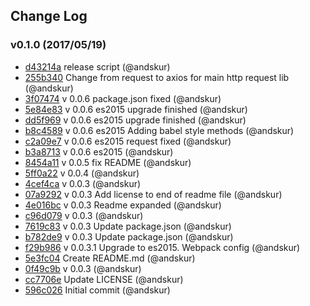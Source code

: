## Change Log

### v0.1.0 (2017/05/19)
- [d43214a](https://github.com/andskur/era-javascript-api/commit/d43214a549f58bfd9b9f0521928d18d22b660ba3) release script (@andskur)
- [255b340](https://github.com/andskur/era-javascript-api/commit/255b3407cf559df46d70cd5b7a4cf860089edcde) Change from request to axios for main http request lib (@andskur)
- [3f07474](https://github.com/andskur/era-javascript-api/commit/3f07474e0174fb22b0c04c6a61241e419cd37ed7) v 0.0.6 package.json fixed (@andskur)
- [5e84e83](https://github.com/andskur/era-javascript-api/commit/5e84e83bc51316b1e23e46dbd84ddbb70fc9d020) v 0.0.6 es2015 upgrade finished (@andskur)
- [dd5f969](https://github.com/andskur/era-javascript-api/commit/dd5f9694c7b38dfef9e8823bacde98563fefa505) v 0.0.6 es2015 upgrade finished (@andskur)
- [b8c4589](https://github.com/andskur/era-javascript-api/commit/b8c4589a6adfeaeac3d3aeafc937d0cd639c6600) v 0.0.6 es2015 Adding babel style methods (@andskur)
- [c2a09e7](https://github.com/andskur/era-javascript-api/commit/c2a09e7e6c4b1a74f0fd8489d9c19f3400696beb) v 0.0.6 es2015 request fixed (@andskur)
- [b3a8713](https://github.com/andskur/era-javascript-api/commit/b3a8713a0f7eb9cc39325966a6bd7efc1895cd6d) v 0.0.6 es2015 (@andskur)
- [8454a11](https://github.com/andskur/era-javascript-api/commit/8454a11c545844e28d5dd00741f5f53915a1d61e) v 0.0.5 fix README (@andskur)
- [5ff0a22](https://github.com/andskur/era-javascript-api/commit/5ff0a2258be635ff51f891862fd604a9ddc78010) v 0.0.4 (@andskur)
- [4cef4ca](https://github.com/andskur/era-javascript-api/commit/4cef4cabf6ed83ed458c7b5717fbb82173ec3388) v 0.0.3 (@andskur)
- [07a9292](https://github.com/andskur/era-javascript-api/commit/07a929252070b32dcd91285c6ee26b64c940eb80) v 0.0.3 Add license to end of readme file (@andskur)
- [4e016bc](https://github.com/andskur/era-javascript-api/commit/4e016bc38f809223c21559b415b9c49dd7d675ab) v 0.0.3 Readme expanded (@andskur)
- [c96d079](https://github.com/andskur/era-javascript-api/commit/c96d079e67ee6e69cef6112c6152937ea36d7ed4) v 0.0.3 (@andskur)
- [7619c83](https://github.com/andskur/era-javascript-api/commit/7619c8357e23b1b6444d52aaff91f62a3bc3f15e) v 0.0.3 Update package.json (@andskur)
- [b782de9](https://github.com/andskur/era-javascript-api/commit/b782de973bfe53b2c5f42596d18fd01995e8e5ee) v 0.0.3 Update package.json (@andskur)
- [f29b986](https://github.com/andskur/era-javascript-api/commit/f29b98661068acf982b33bbe55e8b1dfae286f36) v 0.0.3.1 Upgrade to es2015. Webpack config (@andskur)
- [5e3fc04](https://github.com/andskur/era-javascript-api/commit/5e3fc04fc80082943cef0ede7d6b222990376d4b) Create README.md (@andskur)
- [0f49c9b](https://github.com/andskur/era-javascript-api/commit/0f49c9b9b76c3f613ee2d3b71dd40ddc599db4c9) v 0.0.3 (@andskur)
- [cc7706e](https://github.com/andskur/era-javascript-api/commit/cc7706efcf4f3ed55134ca1b4e722c0417c02327) Update LICENSE (@andskur)
- [596c026](https://github.com/andskur/era-javascript-api/commit/596c026c4edf28e3b2dcc10469cd9608a83d2376) Initial commit (@andskur)